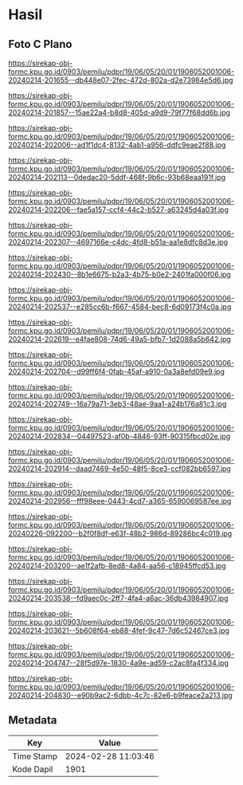 # Hasil

## Foto C Plano

https://sirekap-obj-formc.kpu.go.id/0903/pemilu/pdpr/19/06/05/20/01/1906052001006-20240214-201655--db448e07-2fec-472d-802a-d2e73984e5d6.jpg

https://sirekap-obj-formc.kpu.go.id/0903/pemilu/pdpr/19/06/05/20/01/1906052001006-20240214-201857--15ae22a4-b8d8-405d-a9d9-79f77f68dd6b.jpg

https://sirekap-obj-formc.kpu.go.id/0903/pemilu/pdpr/19/06/05/20/01/1906052001006-20240214-202006--ad1f1dc4-8132-4ab1-a956-ddfc9eae2f88.jpg

https://sirekap-obj-formc.kpu.go.id/0903/pemilu/pdpr/19/06/05/20/01/1906052001006-20240214-202113--0dedac20-5ddf-468f-9b6c-93b68eaa191f.jpg

https://sirekap-obj-formc.kpu.go.id/0903/pemilu/pdpr/19/06/05/20/01/1906052001006-20240214-202206--fae5a157-ccf4-44c2-b527-a63245d4a03f.jpg

https://sirekap-obj-formc.kpu.go.id/0903/pemilu/pdpr/19/06/05/20/01/1906052001006-20240214-202307--4697166e-c4dc-4fd8-b51a-aa1e8dfc8d3e.jpg

https://sirekap-obj-formc.kpu.go.id/0903/pemilu/pdpr/19/06/05/20/01/1906052001006-20240214-202430--8b1e6675-b2a3-4b75-b0e2-2401fa000f06.jpg

https://sirekap-obj-formc.kpu.go.id/0903/pemilu/pdpr/19/06/05/20/01/1906052001006-20240214-202537--e285cc6b-f667-4584-bec8-6d09173f4c0a.jpg

https://sirekap-obj-formc.kpu.go.id/0903/pemilu/pdpr/19/06/05/20/01/1906052001006-20240214-202619--e4fae808-74d6-49a5-bfb7-1d2088a5b642.jpg

https://sirekap-obj-formc.kpu.go.id/0903/pemilu/pdpr/19/06/05/20/01/1906052001006-20240214-202704--d99ff6f4-0fab-45af-a910-0a3a8efd09e9.jpg

https://sirekap-obj-formc.kpu.go.id/0903/pemilu/pdpr/19/06/05/20/01/1906052001006-20240214-202749--16a79a71-3eb3-48ae-9aa1-a24b176a81c3.jpg

https://sirekap-obj-formc.kpu.go.id/0903/pemilu/pdpr/19/06/05/20/01/1906052001006-20240214-202834--04497523-af0b-4846-93ff-90315fbcd02e.jpg

https://sirekap-obj-formc.kpu.go.id/0903/pemilu/pdpr/19/06/05/20/01/1906052001006-20240214-202914--daad7469-4e50-48f5-8ce3-ccf082bb6597.jpg

https://sirekap-obj-formc.kpu.go.id/0903/pemilu/pdpr/19/06/05/20/01/1906052001006-20240214-202956--fff98eee-0443-4cd7-a365-6590069587ee.jpg

https://sirekap-obj-formc.kpu.go.id/0903/pemilu/pdpr/19/06/05/20/01/1906052001006-20240226-092200--b2f0f8df-e63f-48b2-986d-89286bc4c019.jpg

https://sirekap-obj-formc.kpu.go.id/0903/pemilu/pdpr/19/06/05/20/01/1906052001006-20240214-203200--ae1f2afb-8ed8-4a84-aa56-c18945ffcd53.jpg

https://sirekap-obj-formc.kpu.go.id/0903/pemilu/pdpr/19/06/05/20/01/1906052001006-20240214-203538--fd9aec0c-2ff7-4fa4-a6ac-36db43984907.jpg

https://sirekap-obj-formc.kpu.go.id/0903/pemilu/pdpr/19/06/05/20/01/1906052001006-20240214-203621--5b608f64-eb88-4fef-9c47-7d6c52467ce3.jpg

https://sirekap-obj-formc.kpu.go.id/0903/pemilu/pdpr/19/06/05/20/01/1906052001006-20240214-204747--28f5d97e-1830-4a9e-ad59-c2ac8fa4f334.jpg

https://sirekap-obj-formc.kpu.go.id/0903/pemilu/pdpr/19/06/05/20/01/1906052001006-20240214-204830--e90b9ac2-6dbb-4c7c-82e6-b9feace2a213.jpg


## Metadata

| Key        | Value               |
| ---------- | ------------------- |
| Time Stamp | 2024-02-28 11:03:46 |
| Kode Dapil | 1901                |



